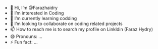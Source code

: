 - 👋 Hi, I’m @Farazhaidry
- 👀 I’m interested in Coding 
- 🌱 I’m currently learning codding
- 💞️ I’m looking to collaborate on coding related projects
- 📫 How to reach me is to search my profile on Linkldin (Faraz Hydry)
- 😄 Pronouns: ...
- ⚡ Fun fact: ...

<!---
Farazhaidry/Farazhaidry is a ✨ special ✨ repository because its `README.md` (this file) appears on your GitHub profile.
You can click the Preview link to take a look at your changes.
--->
